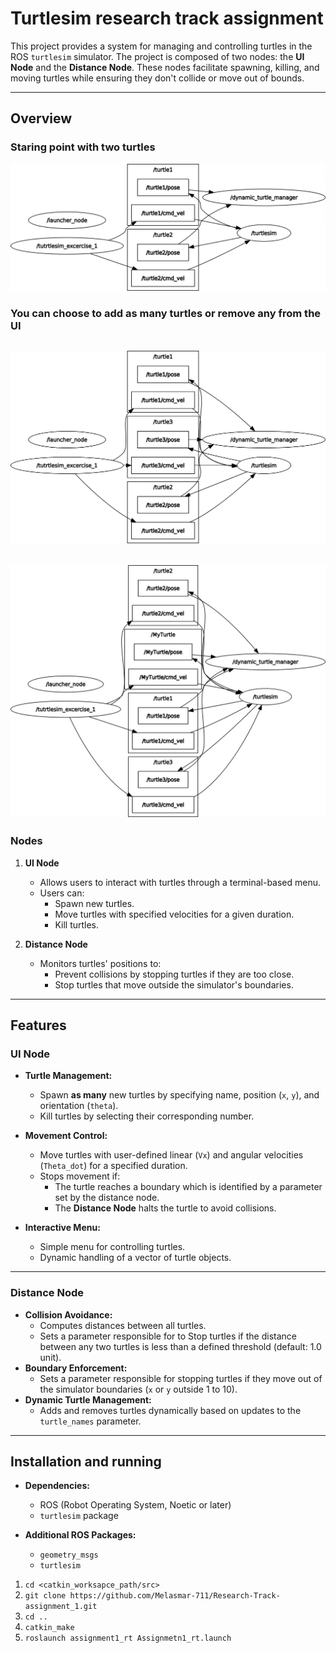 # **Turtlesim research track assignment**

This project provides a system for managing and controlling turtles in the ROS `turtlesim` simulator. The project is composed of two nodes: the **UI Node** and the **Distance Node**. These nodes facilitate spawning, killing, and moving turtles while ensuring they don't collide or move out of bounds.

---

## **Overview**

### **Staring point with two turtles** 
![rqt_graph](rosgraph.png)

### **You can choose to add as many turtles or remove any from the UI**
![rqt_graph](graph2.png)
---
![rqt_graph](graph3.png)
---
### **Nodes**
1. **UI Node**
   - Allows users to interact with turtles through a terminal-based menu.
   - Users can:
     - Spawn new turtles.
     - Move turtles with specified velocities for a given duration.
     - Kill turtles.

2. **Distance Node**
   - Monitors turtles' positions to:
     - Prevent collisions by stopping turtles if they are too close.
     - Stop turtles that move outside the simulator's boundaries.

---

## **Features**

### **UI Node**
- **Turtle Management:**
  - Spawn **as many** new turtles by specifying name, position (`x`, `y`), and orientation (`theta`).
  - Kill turtles by selecting their corresponding number.
  
- **Movement Control:**
  - Move turtles with user-defined linear (`Vx`) and angular velocities (`Theta_dot`) for a specified duration.
  - Stops movement if:
    - The turtle reaches a boundary which is identified by a parameter set by the distance node.
    - The **Distance Node** halts the turtle to avoid collisions.
    
    
- **Interactive Menu:**
  - Simple menu for controlling turtles.
  - Dynamic handling of a vector of turtle objects.

---

### **Distance Node**
- **Collision Avoidance:**
  - Computes distances between all turtles.
  - Sets a parameter responsible for to Stop turtles if the distance between any two turtles is less than a defined threshold (default: 1.0 unit).
- **Boundary Enforcement:**
  - Sets a parameter responsible for stopping turtles if they move out of the simulator boundaries (`x` or `y` outside 1 to 10).
- **Dynamic Turtle Management:**
  - Adds and removes turtles dynamically based on updates to the `turtle_names` parameter.

---

## **Installation and running**
- **Dependencies:**
  - ROS (Robot Operating System, Noetic or later)
  - `turtlesim` package

- **Additional ROS Packages:**
  - `geometry_msgs`
  - `turtlesim`
  
1. `cd <catkin_worksapce_path/src>`
2. `git clone https://github.com/Melasmar-711/Research-Track-assignment_1.git`
3. `cd ..`
4. `catkin_make`
5. `roslaunch assignment1_rt Assignmetn1_rt.launch`






